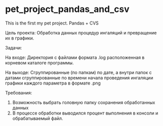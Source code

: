 # pet_project_pandas_and_csv
This is the first my pet project. Pandas + CVS

Цель проекта: Обработка данных процедур ингаляций и превращение их в графики.

Задачи:

На входе: 
Директория с файлами формата .log расположенная в корневом каталоге программы.

На выходе: 
Сгруппированные (по папкам) по дате, а внутри папок с датами сгруппированные по времени начала проведения ингаляции графики каждого параметра в формате .png

Требования:
1. Возможность выбрать головную папку сохранения обработанных данных
2. В процессе обработки выводился процент выполнения в консоли и обрабатываемый файл.

